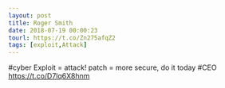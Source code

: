 ```yaml
---
layout: post
title: Roger Smith
date: 2018-07-19 00:00:23
tourl: https://t.co/Zn275afqZ2
tags: [exploit,Attack]
---
```

#cyber Exploit = attack! patch = more secure, do it today #CEO https://t.co/D7lq6X8hnm